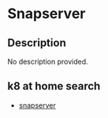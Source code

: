 # Snapserver

## Description

No description provided.

## k8 at home search

- [snapserver](https://nanne.dev/k8s-at-home-search/#/snapserver)
